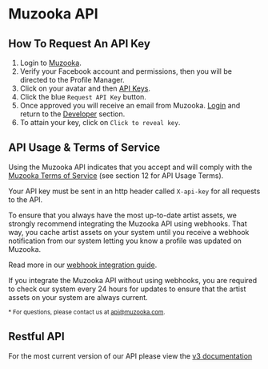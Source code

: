 # Muzooka API

## How To Request An API Key

1. Login to [Muzooka](https://app.muzooka.com/m/login).
2. Verify your Facebook account and permissions, then you will be directed to the Profile Manager.
3. Click on your avatar and then [API Keys](https://app.muzooka.com/m/developers).
4. Click the blue `Request API Key` button.
5. Once approved you will receive an email from Muzooka. [Login](https://app.muzooka.com/m/login) and return to the [Developer](https://app.muzooka.com/m/developers) section.
6. To attain your key, click on `Click to reveal key`.

## API Usage & Terms of Service

Using the Muzooka API indicates that you accept and will comply with the [Muzooka Terms of Service](https://www.muzooka.com/legal) (see section 12 for API Usage Terms). 

Your API key must be sent in an http header called `X-api-key` for all requests to the API.

To ensure that you always have the most up-to-date artist assets, we strongly recommend integrating the Muzooka API using webhooks. That way, you cache artist assets on your system until you receive a webhook notification from our system letting you know a profile was updated on Muzooka.

Read more in our [webhook integration guide](https://www.muzooka.com/developer#tag/Webhooks).

If you integrate the Muzooka API without using webhooks, you are required to check our system every 24 hours for updates to ensure that the artist assets on your system are always current.

<sub>\* For questions, please contact us at api@muzooka.com.</sub>

## Restful API
For the most current version of our API please view the [v3 documentation](https://muzooka.com/developer)
